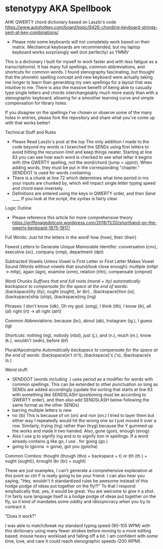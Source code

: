 # stenotypy AKA Spellbook

AHK QWERTY chord dictionary based on Laszlo's code https://www.autohotkey.com/board/topic/6426-chording-keyboard-strings-sent-at-key-combinations/

- Please note some keyboards will not completely work based on their matrix. Mechanical keyboards are recommended, but my laptop keyboard works surprisingly well (not perfectly) so YMMV

This is a dictionary I built for myself to work faster and with less fatigue as a transcriptionist. It has many full spellings, common abbreviations, and shortcuts for common words. I found stenography fascinating, but thought that the phonetic spelling concept and new keyboard were actually taking me longer to learn than generating my own spellings for a layout that was intuitive to me. There is also the massive benefit of being able to casually type single letters and chords interchangeably much more easily than with a stenographic keyboard, allowing for a smoother learning curve and simple compensation for library holes.

If you disagree on the spellings I've chosen or observe some of the many holes in entries, please fork the repository and share what you've come up with that works better!

Technical Stuff and Rules
- Please Read Laszlo's post at the top
The only addiition I made to the code beyond my words is I branched the SENDs using first letters to avoid hitting the recursion limit and keep things neater. Starting at line 83 you can see how each word is checked to see what letter it begins with (the QWERTY spelling, not the word/chord (jump = upjm)). When adding words, they must be put in the corresponding "chapter." SENDDOT is used for words containing . 
-  There is a chunk at line 72 which determines what time period in ms your inputs are chunked by, which will impact single letter typing speed and chord ease inversely.
- Definitions are entered using the keys in QWERTY order, and then Send ____ If you look at the script, the syntax is fairly clear.

Logic Outline
- Please reference this article for more comprehensive theory https://griffonagedotcom.wordpress.com/2018/11/20/shorthand-on-the-qwerty-keyboard-1875-1917/

Full Words: Just hit the letters in the word! how (how), their (their)

Fewest Letters to Generate Unique Memorable Identifer: conversation (cnv), executive (xc), company (cmp), department (dpt) 

Subtracted Vowels Unless Vowel is First Letter or First Letter Makes Vowel Sound (Words without vowels that sound/look close enough): multiple (mltpl -> mltp), again (agn), examine (xmn), relation (rltn), compensate (cmpnst)

Word Chunks *Suffixes that end full roots (moral + ity) automatically backspace to compensate for the space at the end of words*: {backspace}ity (ity), ought (ought), br (br) , {backspace}tion (io), {backspace}ship (ship), {backspace}ing (ing)

Phrases: I don't know (idk), Oh my god. (omg), I think (ith), I know (ik),  all (al) right (rt) -> all right (alrt)

Common Abbreviations: because (bc), about (ab), Instagram (ig.), I guess (ig)

Shortcuts: nothing (ng), nobody (nbd), just (j.), and (n.), much (m.), know (k.), wouldn't (wdn), before (bf)

Plural/Apostrophe *Automatically backspace to compensate for the space at the end of words*: {backspace}n't (n't), {backspace}'s ('s), {backspace}s (s.)


Weird stuff: 
- SENDDOT (words including .) uses period as a modifier for words with common spellings. This can be extended to other punctuation so long as SENDs are added accordingly (update the sorting that starts at line 83 with something like SENDSLASH (positioning must be according to QWERTY order), and then also add SENDSLASH below following the same format as the other SENDs)
- barring multiple letters is new
- no (ib) This is because of on (on) and non (on.) I tried to layer them but either way I repeatedly would hit the wrong one so I just moved it over a row. Similarly, trying (trg) rather than (tryg) because the Y gummed up the works and made it two handed. Also, gone (gon), enough (enog).
- Also I use g to signify ing and io to signify tion in spellings. If a word already contains g like go, I use . for going (go.)
- going to (gonna -> gona), got you (gotcha)


Common Combos: thought (though (tho) + backspace + t) or (th (th.) + ought (ought)), brought (br (br) + ought)

These are just examples, I can't generate a comprehensive explanation at this point so ctrl F is really going to be your friend. I can also hear you saying, "Hey, wouldn't it standardized rules be awesome instead of this hodge podge of ideas put together on the fly?!" To that I respond emphatically that, yes, it would be great. You are welcome to give it a shot. I'm fairly sure language itself is a hodge podge of ideas put together on the fly, so it kind of mandates some oddity and idiosyncracy when you try to contract it.

"Does it work?"

I was able to match/break my standard typing speed (90-105 WPM) with this dictionary using many fewer strokes before moving to a more editing based, mouse heavy workload and falling off a bit. I am confident with some time, love, and care it could reach stenographic speeds (200 WPM).
